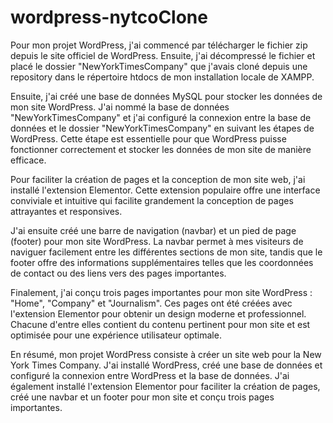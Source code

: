 # wordpress-nytcoClone

Pour mon projet WordPress, j'ai commencé par télécharger le fichier zip depuis le site officiel de WordPress.
Ensuite, j'ai décompressé le fichier et placé le dossier "NewYorkTimesCompany" que j'avais cloné depuis une repository dans le répertoire htdocs de mon installation locale de XAMPP.

Ensuite, j'ai créé une base de données MySQL pour stocker les données de mon site WordPress. 
J'ai nommé la base de données "NewYorkTimesCompany" et j'ai configuré la connexion entre la base de données et le dossier "NewYorkTimesCompany" en suivant les étapes de WordPress. 
Cette étape est essentielle pour que WordPress puisse fonctionner correctement et stocker les données de mon site de manière efficace.

Pour faciliter la création de pages et la conception de mon site web, j'ai installé l'extension Elementor. 
Cette extension populaire offre une interface conviviale et intuitive qui facilite grandement la conception de pages attrayantes et responsives.

J'ai ensuite créé une barre de navigation (navbar) et un pied de page (footer) pour mon site WordPress. 
La navbar permet à mes visiteurs de naviguer facilement entre les différentes sections de mon site, tandis que le footer offre des informations supplémentaires telles que les coordonnées de contact ou des liens vers des pages importantes.

Finalement, j'ai conçu trois pages importantes pour mon site WordPress : "Home", "Company" et "Journalism". 
Ces pages ont été créées avec l'extension Elementor pour obtenir un design moderne et professionnel. 
Chacune d'entre elles contient du contenu pertinent pour mon site et est optimisée pour une expérience utilisateur optimale.

En résumé, mon projet WordPress consiste à créer un site web pour la New York Times Company. 
J'ai installé WordPress, créé une base de données et configuré la connexion entre WordPress et la base de données. 
J'ai également installé l'extension Elementor pour faciliter la création de pages, créé une navbar et un footer pour mon site et conçu trois pages importantes.
